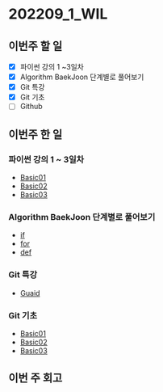 # 202209_1_WIL
## 이번주 할 일
- [X] 파이썬 강의 1 ~3일차
- [X] Algorithm BaekJoon 단계별로 풀어보기
- [X] Git 특강
- [X] Git 기초
- [ ] Github

## 이번주 한 일
### 파이썬 강의 1 ~ 3일차
- [Basic01](/Python/Basic01.md)
- [Basic02](/Python/Basic02.md)
- [Basic03](/Python/Basic03.md)

### Algorithm BaekJoon 단계별로 풀어보기
- [if](/Algorithm/BackJoon/if.py)
- [for](/Algorithm/BackJoon/for.py)
- [def](/Algorithm/BackJoon/def.py)

### Git 특강
- [Guaid](/Git/Guaid.md)

### Git 기초
- [Basic01](/Git/Basic01.txt)
- [Basic02](/Git/Basic02.txt)
- [Basic03](/Git/Basic03.md)

## 이번 주 회고
